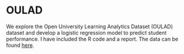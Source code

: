# OULAD

We explore the Open University Learning Analytics Dataset (OULAD) dataset and develop a logistic regression model to predict student performance. I have included the R code and a report. The data can be found [here](https://analyse.kmi.open.ac.uk/open_dataset).
